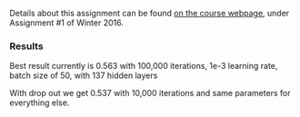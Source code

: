 Details about this assignment can be found [on the course webpage](http://cs231n.github.io/), under Assignment #1 of Winter 2016.

### Results

Best result currently is 0.563 with 100,000 iterations, 1e-3 learning rate,
batch size of 50, with 137 hidden layers

With drop out we get 0.537 with 10,000 iterations and same parameters for
everything else.
